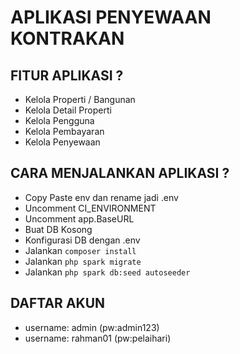 # APLIKASI PENYEWAAN KONTRAKAN

## FITUR APLIKASI ?
- Kelola Properti / Bangunan
- Kelola Detail Properti
- Kelola Pengguna
- Kelola Pembayaran
- Kelola Penyewaan

## CARA MENJALANKAN APLIKASI ?
- Copy Paste env dan rename jadi .env
- Uncomment CI_ENVIRONMENT
- Uncomment app.BaseURL
- Buat DB Kosong
- Konfigurasi DB dengan .env
- Jalankan ``composer install``
- Jalankan ``php spark migrate``
- Jalankan ``php spark db:seed autoseeder``

## DAFTAR AKUN
- username: admin  (pw:admin123)
- username: rahman01  (pw:pelaihari)
